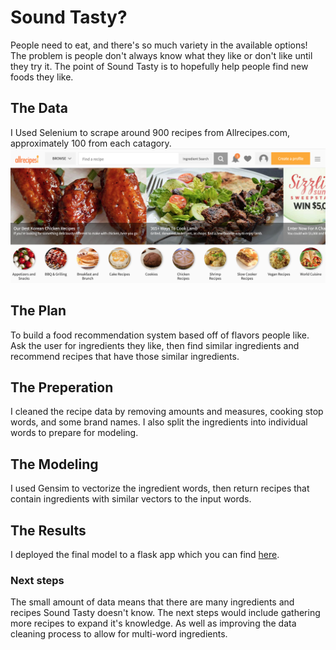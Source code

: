 # Sound Tasty?
People need to eat, and there's so much variety in the available options! The problem is people don't always know what they like or don't like until they try it. The point of Sound Tasty is to hopefully help people find new foods they like.

## The Data
I Used Selenium to scrape around 900 recipes from Allrecipes.com, approximately 100 from each catagory.
<img src="Allrecipes.png">

## The Plan
To build a food recommendation system based off of flavors people like. Ask the user for ingredients they like, then find similar ingredients and recommend recipes that have those similar ingredients.

## The Preperation
I cleaned the recipe data by removing amounts and measures, cooking stop words, and some brand names. I also split the ingredients into individual words to prepare for modeling.

## The Modeling
I used Gensim to vectorize the ingredient words, then return recipes that contain ingredients with similar vectors to the input words.

## The Results
I deployed the final model to a flask app which you can find <a href=http://52.13.18.187/>here</a>.

### Next steps
The small amount of data means that there are many ingredients and recipes Sound Tasty doesn't know. The next steps would include gathering more recipes to expand it's knowledge. As well as improving the data cleaning process to allow for multi-word ingredients.
